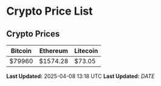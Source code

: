 # Crypto Price List

## Crypto Prices
| Bitcoin | Ethereum | Litecoin |
| ------- | -------- | -------- |
| $79960 | $1574.28 | $73.05 |
**Last Updated:** 2025-04-08 13:18 UTC
**Last Updated:** $DATE$
